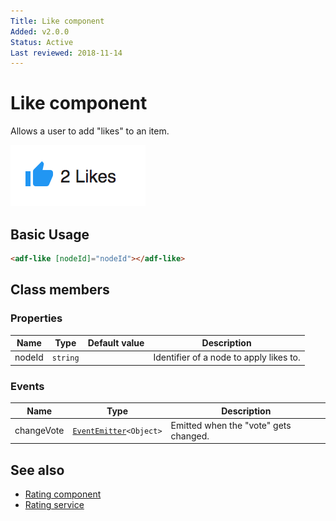 ```yaml
---
Title: Like component
Added: v2.0.0
Status: Active
Last reviewed: 2018-11-14
---
```


# Like component

Allows a user to add "likes" to an item.

![Custom columns](../docassets/images/social1.png)

## Basic Usage

```html
<adf-like [nodeId]="nodeId"></adf-like>
```

## Class members

### Properties

| Name | Type | Default value | Description |
| ---- | ---- | ------------- | ----------- |
| nodeId | `string` |  | Identifier of a node to apply likes to. |

### Events

| Name | Type | Description |
| ---- | ---- | ----------- |
| changeVote | [`EventEmitter`](https://angular.io/api/core/EventEmitter)`<Object>` | Emitted when the "vote" gets changed. |

## See also

-   [Rating component](rating.component.md)
-   [Rating service](rating.service.md)
